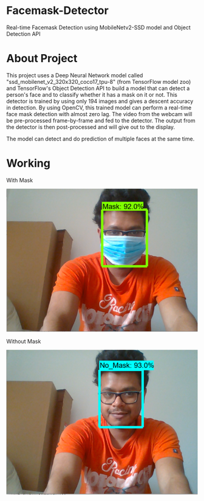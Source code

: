 # Facemask-Detector
Real-time Facemask Detection using MobileNetv2-SSD model and Object Detection API

# About Project
This project uses a Deep Neural Network model called "ssd_mobilenet_v2_320x320_coco17_tpu-8" (from TensorFlow model zoo) and TensorFlow's Object Detection API to build a model that can detect a person's face and to classify whether it has a mask on it or not. This detector is trained by using only 194 images and gives a descent accuracy in detection. By using OpenCV, this trained model can perform a real-time face mask detection with almost zero lag. The video from the webcam will be pre-processed frame-by-frame and fed to the detector. The output from the detector is then post-processed and will give out to the display.

The model can detect and do prediction of multiple faces at the same time.

# Working

With Mask

![alt text](https://github.com/sebastianmathai/Facemask-Detector/blob/main/mask.png)

Without Mask

![alt text](https://github.com/sebastianmathai/Facemask-Detector/blob/main/no_mask.png)
